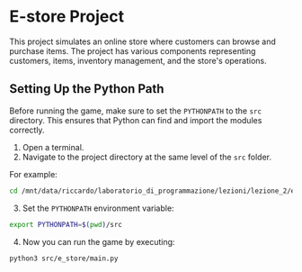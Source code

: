 # E-store Project

This project simulates an online store where customers can browse and purchase items. The project has various components representing customers, items, inventory management, and the store's operations.

## Setting Up the Python Path

Before running the game, make sure to set the `PYTHONPATH` to the `src` directory. This ensures that Python can find and import the modules correctly.

1. Open a terminal.
2. Navigate to the project directory at the same level of the `src` folder.

For example:

```bash
cd /mnt/data/riccardo/laboratorio_di_programmazione/lezioni/lezione_2/esercizi_1_e_2_lezione_2/e_store_project/
```


3. Set the `PYTHONPATH` environment variable:

```bash
export PYTHONPATH=$(pwd)/src
```

4. Now you can run the game by executing:

```bash
python3 src/e_store/main.py
```